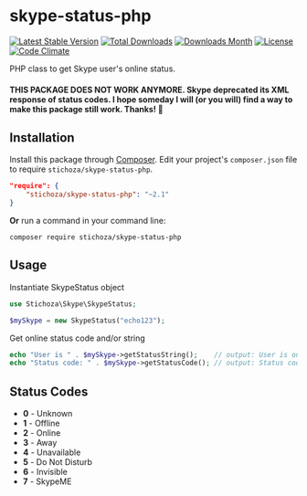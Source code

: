 skype-status-php
================

[![Latest Stable Version](https://img.shields.io/packagist/v/Stichoza/skype-status-php.svg)](https://packagist.org/packages/stichoza/skype-status-php) [![Total Downloads](https://img.shields.io/packagist/dt/Stichoza/skype-status-php.svg)](https://packagist.org/packages/stichoza/skype-status-php) [![Downloads Month](https://img.shields.io/packagist/dm/Stichoza/skype-status-php.svg)](https://packagist.org/packages/stichoza/skype-status-php) [![License](https://img.shields.io/packagist/l/Stichoza/skype-status-php.svg)](https://packagist.org/packages/stichoza/skype-status-php) [![Code Climate](https://img.shields.io/codeclimate/github/Stichoza/skype-status-php.svg)](https://codeclimate.com/github/Stichoza/skype-status-php)

PHP class to get Skype user's online status.

#### THIS PACKAGE DOES NOT WORK ANYMORE. Skype deprecated its XML response of status codes. I hope someday I will (or you will) find a way to make this package still work. Thanks! 🙂

## Installation

Install this package through [Composer](https://getcomposer.org/). Edit your project's `composer.json` file to require `stichoza/skype-status-php`.

```json
"require": {
    "stichoza/skype-status-php": "~2.1"
}
```

**Or** run a command in your command line:

```
composer require stichoza/skype-status-php
```

## Usage

Instantiate SkypeStatus object
```php
use Stichoza\Skype\SkypeStatus;

$mySkype = new SkypeStatus("echo123");
```
Get online status code and/or string
```php
echo "User is " . $mySkype->getStatusString();    // output: User is online
echo "Status code: " . $mySkype->getStatusCode(); // output: Status code: 2
```

## Status Codes

 - **0** - Unknown
 - **1** - Offline
 - **2** - Online
 - **3** - Away
 - **4** - Unavailable
 - **5** - Do Not Disturb
 - **6** - Invisible
 - **7** - SkypeME
